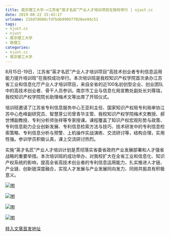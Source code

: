 ```yaml
---
title: 南京理工大学->江苏省“英才名匠”产业人才培训项目在我校举行 | njust.cc
date: 2019-08-22 15:43:17
urlname: 216d7d680cfdfbdb990977028ee94c51
tags: 
- njust.cc
- njust
- 南京理工大学
- 南理工
categories:
- njust.cc
- 南京理工大学
---
```



8月15日-19日，江苏省“英才名匠”产业人才培训项目“高技术创业者专利信息运用能力提升培训班”在我校成功举行。本次培训班是我校知识产权学院首次承办江苏省工业和信息化厅产业人才培训项目，来自全省的近100名初创型企业、创业团队中的高技术创业者、骨干人员参训。南京市工业与信息化局宣教处副处长刘尊瑞，我校知识产权学院院长助理梅术文等出席了开班仪式。

培训班邀请了江苏省专利信息服务中心王亚利主任、国家知识产权局专利局审协江苏中心危峰副研究员、智慧芽公司曾青华主管、我校知识产权学院梅术文教授、郝世博副教授、专利分析师张祥等专家授课。课程覆盖了知识产权宏观形势与政策、专利信息助力企业创新发展、专利信息检索方法与技巧、技术研发中的专利信息检索策略、专利信息分析与预警、上机操作实战演练、交流研讨等，结构合理，实用性强。参训学员积极认真，课上交流研讨热烈。

实施“英才名匠”产业人才培训计划是贯彻落实省委省政府产业发展部署和人才强省战略的重要举措。本次培训班的成功举办，对我校扩大在全省工业和信息化、知识产权系统的影响，提高全省高技术创业者的专利信息运用能力，扎实推进人才链、产业链、创新链深度融合，实现人才发展与产业发展同向发力、同频共振具有积极意义。



![图](http://zs.njust.edu.cn/_upload/article/images/0b/1f/73411f3a4f4abec664dd1662b25d/777e5161-9f94-49f6-8478-7c1471396f80.jpg)

![图](http://zs.njust.edu.cn/_upload/article/images/0b/1f/73411f3a4f4abec664dd1662b25d/4c191059-a263-45be-8ae8-6cb3d4dd5dbc.jpg)

![图](http://zs.njust.edu.cn/_upload/article/images/0b/1f/73411f3a4f4abec664dd1662b25d/f4ca9652-d39c-4fe6-932f-9badba6a2ae1.jpg)

![图](http://zs.njust.edu.cn/_upload/article/images/0b/1f/73411f3a4f4abec664dd1662b25d/dad51486-07d1-4e73-95b7-93139ea57119.jpg)

[转入文章首发地址](http://zs.njust.edu.cn/23/85/c4621a205701/page.htm)